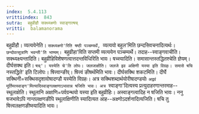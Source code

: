 ```yaml
---
index:  5.4.113
vrittiindex:  843
sutra:  बहुव्रीहौ सक्थ्यक्ष्णोः स्वाङ्गात्षच्
vritti:  balamanorama 
---
```


बहुव्रीहौ। व्यत्ययेनेति। `सक्थ्यक्ष्णो'रिति षष्ठी पञ्चम्यर्थे, `व्यत्ययो बहुल'मिति छन्दसिवचनादित्यर्थः। `छन्दोवत्सूत्राणि भवन्ती'ति भाष्यम्। `बहुव्रीहा'विति सप्तमी व्यत्ययेन पञ्चम्यर्थे। तदाह--स्वाङ्गवाचीति। सक्थ्यक्ष्यन्तादिति। बहुव्रीहिविशेषणत्वात्तदन्तविधिरिति भावः। षच्स्यादिति। समासान्तस्तद्धितश्चेति ज्ञेयम्। दीर्घसक्थ इति। `षच्'। यस्येति चे'ति लोपः। जलजाक्षीति। जलजे इव अक्षिणी यस्या इति विग्रहः। समासे षचि `नस्तद्धिते' इति टिलोपः। षित्त्वान्ङीप्। षित्त्वं ङीषर्थमिति भावः। दीर्घसक्थि शकटमिति। दीर्घे सक्थिनी=सक्थिसदृशावोषादण्डौ यस्येति विग्रहः। अत्र सक्थिशब्दार्थयोरीषादण्डयोः `अद्रवं मूर्तिमत्स्वाङ्ग'मित्यादिस्वाङ्गलक्षणाऽभावान्न षजिति भावः। अत्र `स्वाङ्गा'दित्यस्य प्रत्युदाहरणान्तरमाह--स्थूलाक्षेति। स्थूलानि अक्षाणि=पर्वग्रन्थयो यस्या इति बहुव्रीहिः। अस्वाङ्गत्वादिह न षजिति भावः। ननु षजभावेऽपि नान्तलक्षणङीपि स्थूलाक्षिणीति स्यादित्यत आह--अक्ष्णोऽदर्शनादित्यजिति। षचि तु षित्त्वलक्षणङीष्स्यादिति भावः।

